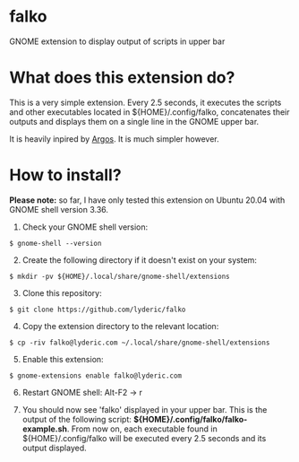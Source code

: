 # falko
GNOME extension to display output of scripts in upper bar

# What does this extension do?

This is a very simple extension. Every 2.5 seconds, it executes the scripts and other executables located in ${HOME}/.config/falko, concatenates their outputs and displays them on a single line in the GNOME upper bar.

It is heavily inpired by [Argos](https://github.com/p-e-w/argos). It is much simpler however.

# How to install?

**Please note:** so far, I have only tested this extension on Ubuntu 20.04 with GNOME shell version 3.36.

1. Check your GNOME shell version:

```
$ gnome-shell --version
```

2. Create the following directory if it doesn't exist on your system:

```
$ mkdir -pv ${HOME}/.local/share/gnome-shell/extensions
```

3. Clone this repository:

```
$ git clone https://github.com/lyderic/falko
```

4. Copy the extension directory to the relevant location:

```
$ cp -riv falko@lyderic.com ~/.local/share/gnome-shell/extensions
```

5. Enable this extension:

```
$ gnome-extensions enable falko@lyderic.com
```

6. Restart GNOME shell: Alt-F2 -> r

7. You should now see 'falko' displayed in your upper bar. This is the output of the following script: **${HOME}/.config/falko/falko-example.sh**. From now on, each executable found in ${HOME}/.config/falko will be executed every 2.5 seconds and its output displayed.
